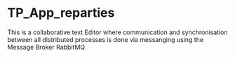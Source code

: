 # TP_App_reparties
This is a collaborative text Editor where communication and synchronisation between all distributed processes is done via 
messanging using the Message Broker RabbitMQ 
